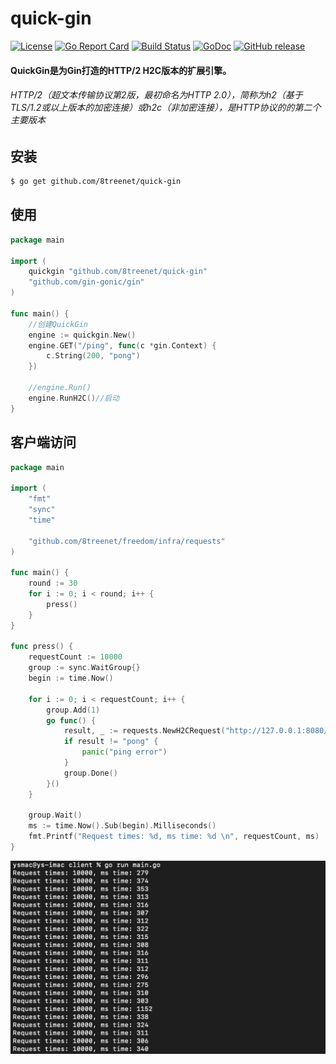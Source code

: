 # quick-gin
[![License](https://img.shields.io/badge/License-Apache%202.0-blue.svg)](https://github.com/8treenet/quick-gin/blob/master/LICENSE) [![Go Report Card](https://goreportcard.com/badge/github.com/8treenet/quick-gin)](https://goreportcard.com/report/github.com/8treenet/quick-gin) [![Build Status](https://travis-ci.org/8treenet/gotree.svg?branch=master)](https://travis-ci.org/8treenet/gotree) [![GoDoc](https://godoc.org/github.com/8treenet/quick-gin?status.svg)](https://godoc.org/github.com/8treenet/quick-gin)
[![GitHub release](https://img.shields.io/github/v/release/8treenet/quick-gin.svg)](https://github.com/8treenet/quick-gin/releases)
#### QuickGin是为Gin打造的HTTP/2 H2C版本的扩展引擎。

###### HTTP/2（超文本传输协议第2版，最初命名为HTTP 2.0），简称为h2（基于TLS/1.2或以上版本的加密连接）或h2c（非加密连接），是HTTP协议的的第二个主要版本

## 安装
```sh
$ go get github.com/8treenet/quick-gin
```

## 使用
```go
package main

import (
	quickgin "github.com/8treenet/quick-gin"
	"github.com/gin-gonic/gin"
)

func main() {
    //创建QuickGin
	engine := quickgin.New()
	engine.GET("/ping", func(c *gin.Context) {
		c.String(200, "pong")
    })
    
    //engine.Run()
    engine.RunH2C()//启动 
}
```


## 客户端访问
```go
package main

import (
	"fmt"
	"sync"
	"time"

	"github.com/8treenet/freedom/infra/requests"
)

func main() {
	round := 30
	for i := 0; i < round; i++ {
		press()
	}
}

func press() {
	requestCount := 10000
	group := sync.WaitGroup{}
	begin := time.Now()

	for i := 0; i < requestCount; i++ {
		group.Add(1)
		go func() {
			result, _ := requests.NewH2CRequest("http://127.0.0.1:8080/ping").Get().ToString()
			if result != "pong" {
				panic("ping error")
			}
			group.Done()
		}()
	}

	group.Wait()
	ms := time.Now().Sub(begin).Milliseconds()
	fmt.Printf("Request times: %d, ms time: %d \n", requestCount, ms)
}

```

<img src="https://github.com/8treenet/quick-gin/blob/main/example/client/client.jpg">
